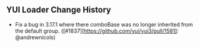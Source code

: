 ## YUI Loader Change History

* Fix a bug in 3.17.1 where there comboBase was no longer inherited from the default group. ([#1837][https://github.com/yui/yui3/pull/1581]: @andrewnicols)